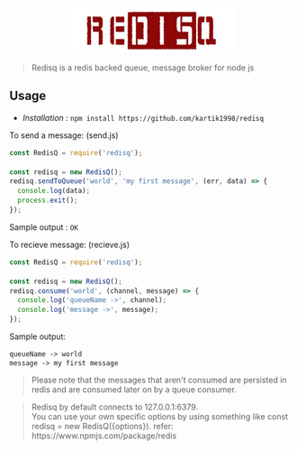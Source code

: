 <p align = "center"> <img src = "https://raw.githubusercontent.com/kartik1998/redisq/master/assets/logo.jpg" alt="REDISQ" width=300 height=80> </p>

<blockquote> Redisq is a redis backed queue, message broker for node js</blockquote>

## Usage

- <i>Installation</i> : `npm install https://github.com/kartik1998/redisq`

To send a message: (send.js)

```javascript
const RedisQ = require('redisq');

const redisq = new RedisQ();
redisq.sendToQueue('world', 'my first message', (err, data) => {
  console.log(data);
  process.exit();
});

```
Sample output : `OK`

To recieve message: (recieve.js)

```javascript
const RedisQ = require('redisq');

const redisq = new RedisQ();
redisq.consume('world', (channel, message) => {
  console.log('queueName ->', channel);
  console.log('message ->', message);
});

```
Sample output:

```
queueName -> world
message -> my first message
```

<blockquote> Please note that the messages that aren't consumed are persisted in redis and are consumed later on by a queue consumer.</blockquote>

<blockquote> Redisq by default connects to 127.0.0.1:6379. <br> You can use your own specific options by using something like const redisq = new RedisQ({options}). refer: https://www.npmjs.com/package/redis </blockquote>

